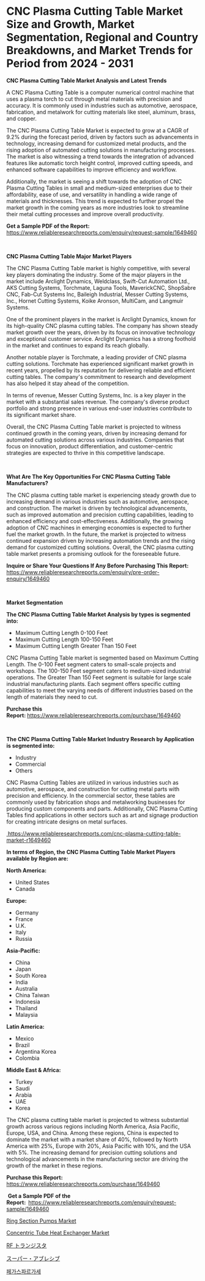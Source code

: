 <p><h1>CNC Plasma Cutting Table Market Size and Growth, Market Segmentation, Regional and Country Breakdowns, and Market Trends for Period from 2024 -  2031</h1></p><p><strong>CNC Plasma Cutting Table Market Analysis and Latest Trends</strong></p>
<p><p>A CNC Plasma Cutting Table is a computer numerical control machine that uses a plasma torch to cut through metal materials with precision and accuracy. It is commonly used in industries such as automotive, aerospace, fabrication, and metalwork for cutting materials like steel, aluminum, brass, and copper.</p><p>The CNC Plasma Cutting Table Market is expected to grow at a CAGR of 9.2% during the forecast period, driven by factors such as advancements in technology, increasing demand for customized metal products, and the rising adoption of automated cutting solutions in manufacturing processes. The market is also witnessing a trend towards the integration of advanced features like automatic torch height control, improved cutting speeds, and enhanced software capabilities to improve efficiency and workflow.</p><p>Additionally, the market is seeing a shift towards the adoption of CNC Plasma Cutting Tables in small and medium-sized enterprises due to their affordability, ease of use, and versatility in handling a wide range of materials and thicknesses. This trend is expected to further propel the market growth in the coming years as more industries look to streamline their metal cutting processes and improve overall productivity.</p></p>
<p><strong>Get a Sample PDF of the Report:&nbsp;</strong> <a href="https://www.reliableresearchreports.com/enquiry/request-sample/1649460">https://www.reliableresearchreports.com/enquiry/request-sample/1649460</a></p>
<p>&nbsp;</p>
<p><strong>CNC Plasma Cutting Table Major Market Players</strong></p>
<p><p>The CNC Plasma Cutting Table market is highly competitive, with several key players dominating the industry. Some of the major players in the market include Arclight Dynamics, Weldclass, Swift-Cut Automation Ltd., AKS Cutting Systems, Torchmate, Laguna Tools, MaverickCNC, ShopSabre CNC, Fab-Cut Systems Inc, Baileigh Industrial, Messer Cutting Systems, Inc., Hornet Cutting Systems, Koike Aronson, MultiCam, and Langmuir Systems.</p><p>One of the prominent players in the market is Arclight Dynamics, known for its high-quality CNC plasma cutting tables. The company has shown steady market growth over the years, driven by its focus on innovative technology and exceptional customer service. Arclight Dynamics has a strong foothold in the market and continues to expand its reach globally.</p><p>Another notable player is Torchmate, a leading provider of CNC plasma cutting solutions. Torchmate has experienced significant market growth in recent years, propelled by its reputation for delivering reliable and efficient cutting tables. The company's commitment to research and development has also helped it stay ahead of the competition.</p><p>In terms of revenue, Messer Cutting Systems, Inc. is a key player in the market with a substantial sales revenue. The company's diverse product portfolio and strong presence in various end-user industries contribute to its significant market share.</p><p>Overall, the CNC Plasma Cutting Table market is projected to witness continued growth in the coming years, driven by increasing demand for automated cutting solutions across various industries. Companies that focus on innovation, product differentiation, and customer-centric strategies are expected to thrive in this competitive landscape.</p></p>
<p>&nbsp;</p>
<p><strong>What Are The Key Opportunities For CNC Plasma Cutting Table Manufacturers?</strong></p>
<p><p>The CNC plasma cutting table market is experiencing steady growth due to increasing demand in various industries such as automotive, aerospace, and construction. The market is driven by technological advancements, such as improved automation and precision cutting capabilities, leading to enhanced efficiency and cost-effectiveness. Additionally, the growing adoption of CNC machines in emerging economies is expected to further fuel the market growth. In the future, the market is projected to witness continued expansion driven by increasing automation trends and the rising demand for customized cutting solutions. Overall, the CNC plasma cutting table market presents a promising outlook for the foreseeable future.</p></p>
<p><strong>Inquire or Share Your Questions If Any Before Purchasing This Report:</strong> <a href="https://www.reliableresearchreports.com/enquiry/pre-order-enquiry/1649460">https://www.reliableresearchreports.com/enquiry/pre-order-enquiry/1649460</a></p>
<p>&nbsp;</p>
<p><strong>Market Segmentation</strong></p>
<p><strong>The CNC Plasma Cutting Table Market Analysis by types is segmented into:</strong></p>
<p><ul><li>Maximum Cutting Length 0-100 Feet</li><li>Maximum Cutting Length 100-150 Feet</li><li>Maximum Cutting Length Greater Than 150 Feet</li></ul></p>
<p><p>CNC Plasma Cutting Table market is segmented based on Maximum Cutting Length. The 0-100 Feet segment caters to small-scale projects and workshops. The 100-150 Feet segment caters to medium-sized industrial operations. The Greater Than 150 Feet segment is suitable for large scale industrial manufacturing plants. Each segment offers specific cutting capabilities to meet the varying needs of different industries based on the length of materials they need to cut.</p></p>
<p><strong>Purchase this Report:&nbsp;</strong><a href="https://www.reliableresearchreports.com/purchase/1649460">https://www.reliableresearchreports.com/purchase/1649460</a></p>
<p>&nbsp;</p>
<p><strong>The CNC Plasma Cutting Table Market Industry Research by Application is segmented into:</strong></p>
<p><ul><li>Industry</li><li>Commercial</li><li>Others</li></ul></p>
<p><p>CNC Plasma Cutting Tables are utilized in various industries such as automotive, aerospace, and construction for cutting metal parts with precision and efficiency. In the commercial sector, these tables are commonly used by fabrication shops and metalworking businesses for producing custom components and parts. Additionally, CNC Plasma Cutting Tables find applications in other sectors such as art and signage production for creating intricate designs on metal surfaces.</p></p>
<p><a href="https://www.reliableresearchreports.com/cnc-plasma-cutting-table-market-r1649460">&nbsp;https://www.reliableresearchreports.com/cnc-plasma-cutting-table-market-r1649460</a></p>
<p><strong>In terms of Region, the CNC Plasma Cutting Table Market Players available by Region are:</strong></p>
<p>
    <p> <strong> North America: </strong>
        <ul>
            <li>United States</li>
            <li>Canada</li>
        </ul>
        </p> 
    <p> <strong> Europe: </strong>
        <ul>
            <li>Germany</li>
            <li>France</li>
            <li>U.K.</li>
            <li>Italy</li>
            <li>Russia</li>
        </ul>
        </p> 
    <p> <strong> Asia-Pacific: </strong>
        <ul>
            <li>China</li>
            <li>Japan</li>
            <li>South Korea</li>
            <li>India</li>
            <li>Australia</li>
            <li>China Taiwan</li>
            <li>Indonesia</li>
            <li>Thailand</li>
            <li>Malaysia</li>
        </ul>
        </p> 
    <p> <strong> Latin America: </strong>
        <ul>
            <li>Mexico</li>
            <li>Brazil</li>
            <li>Argentina Korea</li>
            <li>Colombia</li>
        </ul>
        </p> 
    <p> <strong> Middle East & Africa: </strong>
        <ul>
            <li>Turkey</li>
            <li>Saudi</li>
            <li>Arabia</li>
            <li>UAE</li>
            <li>Korea</li>
        </ul>
    </p>
    </p>
<p><p>The CNC plasma cutting table market is projected to witness substantial growth across various regions including North America, Asia Pacific, Europe, USA, and China. Among these regions, China is expected to dominate the market with a market share of 40%, followed by North America with 25%, Europe with 20%, Asia Pacific with 10%, and the USA with 5%. The increasing demand for precision cutting solutions and technological advancements in the manufacturing sector are driving the growth of the market in these regions.</p></p>
<p><strong>Purchase this Report: </strong><a href="https://www.reliableresearchreports.com/purchase/1649460">https://www.reliableresearchreports.com/purchase/1649460</a></p>
<p>&nbsp;<strong>Get a Sample PDF of the Report:&nbsp;&nbsp;</strong><a href="https://www.reliableresearchreports.com/enquiry/request-sample/1649460">https://www.reliableresearchreports.com/enquiry/request-sample/1649460</a></p>
<p><strong></strong></p>
<p><p><a href="https://github.com/nicoletavirag/Market-Research-Report-List-2/blob/main/ring-section-pumps-market.md">Ring Section Pumps Market</a></p><p><a href="https://github.com/redneck06/Market-Research-Report-List-2/blob/main/concentric-tube-heat-exchanger-market.md">Concentric Tube Heat Exchanger Market</a></p><p><a href="https://medium.com/@aurelianghideanu2022/rf%E3%83%88%E3%83%A9%E3%83%B3%E3%82%B8%E3%82%B9%E3%82%BF%E3%81%AE%E5%B8%82%E5%A0%B4%E5%8B%95%E5%90%91%E3%81%A8%E5%B8%82%E5%A0%B4%E5%88%86%E6%9E%90%E3%81%8C-2024%E5%B9%B4%E3%81%8B%E3%82%892031%E5%B9%B4%E3%81%BE%E3%81%A7%E3%81%AE%E4%BA%88%E6%B8%AC%E3%81%95%E3%82%8C%E3%81%A6%E3%81%84%E3%81%BE%E3%81%99-b1e2260ce24c">RF トランジスタ</a></p><p><a href="https://medium.com/@craigurcottrte8/%E3%82%B9%E3%83%BC%E3%83%91%E3%83%BC%E3%82%A2%E3%83%96%E3%83%A9%E3%82%B8%E3%83%96%E5%B8%82%E5%A0%B4%E3%81%AF-2031%E5%B9%B4%E3%81%BE%E3%81%A7%E3%81%AE%E5%B8%82%E5%A0%B4%E3%82%B7%E3%82%A7%E3%82%A2-%E3%82%B5%E3%82%A4%E3%82%BA-%E4%BA%88%E6%B8%AC%E3%82%92%E9%87%8D%E7%82%B9%E7%9A%84%E3%81%AB%E5%8F%96%E3%82%8A%E4%B8%8A%E3%81%92%E3%81%A6%E3%81%84%E3%81%BE%E3%81%99-435a1945f2d7">スーパー・アブレシブ</a></p><p><a href="https://medium.com/@thadnader1941/%ED%8E%98%EA%B0%80%EC%8A%A4%ED%8C%8C%EA%B2%8C%EC%9D%B4%EC%8A%A4-%EC%8B%9C%EC%9E%A5-%EC%A7%80%ED%91%9C-%ED%95%B4%EB%8F%85-%EC%8B%9C%EC%9E%A5-%EC%A0%90%EC%9C%A0%EC%9C%A8-%ED%8A%B8%EB%A0%8C%EB%93%9C-%EB%B0%8F-%EC%84%B1%EC%9E%A5-%ED%8C%A8%ED%84%B4-8ddac6d7e045">페가스파르가세</a></p></p>
